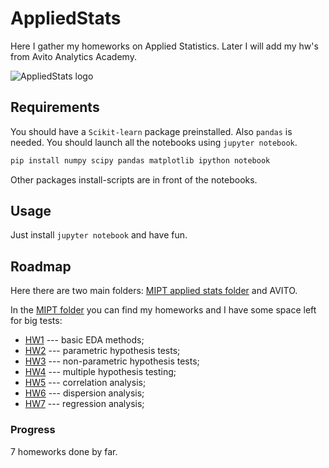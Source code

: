 # AppliedStats
Here I gather my homeworks on Applied Statistics. Later I will add my hw's from Avito Analytics Academy.

![AppliedStats logo](https://github.com/yk4r2/AppliedStats/blob/main/pics/logo.jpg "applied stats pic")
## Requirements

You should have a `Scikit-learn` package preinstalled. Also `pandas` is needed. You should launch all the notebooks using `jupyter notebook`.
```bash
pip install numpy scipy pandas matplotlib ipython notebook
```
Other packages install-scripts are in front of the notebooks. 

## Usage
Just install `jupyter notebook` and have fun.

## Roadmap
Here there are two main folders: [MIPT applied stats folder](https://github.com/yk4r2/AppliedStats/tree/main/MIPT/homeworks "MIPT") and AVITO.

In the [MIPT folder](https://github.com/yk4r2/AppliedStats/tree/main/MIPT/homeworks "here") you can find my homeworks and I have some space left for big tests:
* [HW1](https://github.com/yk4r2/AppliedStats/tree/main/MIPT/homeworks/HW1) --- basic EDA methods;
* [HW2](https://github.com/yk4r2/AppliedStats/tree/main/MIPT/homeworks/HW2) --- parametric hypothesis tests;
* [HW3](https://github.com/yk4r2/AppliedStats/tree/main/MIPT/homeworks/HW3) --- non-parametric hypothesis tests;
* [HW4](https://github.com/yk4r2/AppliedStats/tree/main/MIPT/homeworks/HW4) --- multiple hypothesis testing;
* [HW5](https://github.com/yk4r2/AppliedStats/tree/main/MIPT/homeworks/HW5) --- correlation analysis;
* [HW6](https://github.com/yk4r2/AppliedStats/tree/main/MIPT/homeworks/HW6) --- dispersion analysis;
* [HW7](https://github.com/yk4r2/AppliedStats/tree/main/MIPT/homeworks/HW7) --- regression analysis;

### Progress
7 homeworks done by far.

